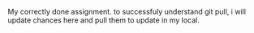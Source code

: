 My correctly done assignment.
to successfuly understand git pull, i will update chances here and pull them to update in my local.
